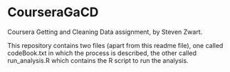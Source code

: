 CourseraGaCD
============

Coursera Getting and Cleaning Data assignment, by Steven Zwart.

This repository contains two files (apart from this readme file), one called codeBook.txt in which the process is described, the other called run_analysis.R which contains the R script to run the analysis.

